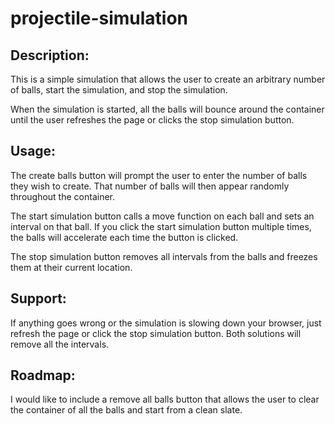 # projectile-simulation
## Description:
This is a simple simulation that allows the user to create an arbitrary number of balls,
start the simulation, and stop the simulation.

When the simulation is started, all the balls will bounce around the container until
the user refreshes the page or clicks the stop simulation button.

## Usage:
The create balls button will prompt the user to enter the number of balls they wish
to create. That number of balls will then appear randomly throughout the container.

The start simulation button calls a move function on each ball and sets an interval on that
ball. If you click the start simulation button multiple times, the balls will accelerate
each time the button is clicked.

The stop simulation button removes all intervals from the balls and freezes them at their
current location.

## Support:
If anything goes wrong or the simulation is slowing down your browser, just refresh the
page or click the stop simulation button. Both solutions will remove all the intervals.

## Roadmap:
I would like to include a remove all balls button that allows the user to clear the
container of all the balls and start from a clean slate.
